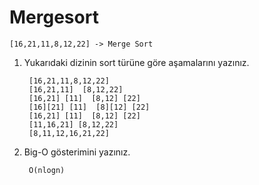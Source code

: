 # Mergesort

    [16,21,11,8,12,22] -> Merge Sort

1. Yukarıdaki dizinin sort türüne göre aşamalarını yazınız.

        [16,21,11,8,12,22]
        [16,21,11]  [8,12,22]
        [16,21] [11]  [8,12] [22]
        [16][21] [11]  [8][12] [22]
        [16,21] [11]  [8,12] [22]
        [11,16,21] [8,12,22]
        [8,11,12,16,21,22]

2. Big-O gösterimini yazınız.

        O(nlogn)